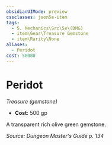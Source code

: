 ```yaml
---
obsidianUIMode: preview
cssclasses: json5e-item
tags:
  - 5. Mechanics\Src\5e\(DMG)
  - item\Gear\Treasure Gemstone
  - item\Rarity\None
aliases:
  - Peridot
cost: 50000
---
```

# Peridot
*Treasure (gemstone)*  

- **Cost**: 500 gp

A transparent rich olive green gemstone.

*Source: Dungeon Master's Guide p. 134*
